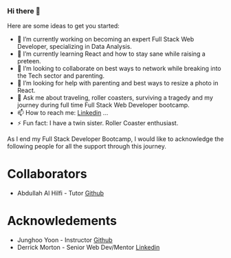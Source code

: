### Hi there 👋
<!-- **Jaspertena/Jaspertena** is a ✨ _special_ ✨ repository because its `README.md` (this file) appears on your GitHub profile. -->

Here are some ideas to get you started:

- 🔭 I’m currently working on becoming an expert Full Stack Web Developer, specializing in Data Analysis.
- 🌱 I’m currently learning React and how to stay sane while raising a preteen. 
- 👯 I’m looking to collaborate on best ways to network while breaking into the Tech sector and parenting.
- 🤔 I’m looking for help with parenting and best ways to resize a photo in React. 
- 💬 Ask me about traveling, roller coasters, surviving a tragedy and my journey during full time Full Stack Web Developer bootcamp. 
- 📫 How to reach me: [Linkedin](https://www.linkedin.com/in/seamonajassystewart-aba25320/) ...
- ⚡ Fun fact: I have a twin sister. Roller Coaster enthusiast. 

As I end my Full Stack Developer Bootcamp, I would like to acknowledge the following people for all the support through this journey. 
# Collaborators
- Abdullah Al Hilfi - Tutor [Github](https://github.com/abjj1999)


 # Acknowledements  
 - Junghoo Yoon - Instructor [Github](https://github.com/juhuyoon)
 - Derrick Morton - Senior Web Dev/Mentor [Linkedin](https://www.linkedin.com/in/derrickmorton/)




